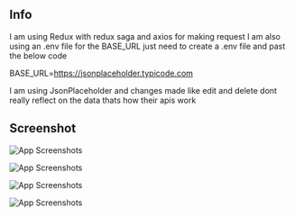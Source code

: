 ## Info

I am using Redux with redux saga and axios for making request
I am also using an .env file for the BASE_URL just need to create a .env file and past the below code

BASE_URL=https://jsonplaceholder.typicode.com 

I am using JsonPlaceholder and changes made like edit and delete dont really reflect on the data thats how their apis work

## Screenshot

![App Screenshots](https://firebasestorage.googleapis.com/v0/b/inzzisuites.appspot.com/o/Simulator%20Screenshot%20-%20iPhone%2015%20Pro%20-%202024-08-24%20at%2021.37.48.png?alt=media&token=aa257405-ed7e-4652-b54c-6d886df4e33e)

![App Screenshots](https://firebasestorage.googleapis.com/v0/b/inzzisuites.appspot.com/o/Simulator%20Screenshot%20-%20iPhone%2015%20Pro%20-%202024-08-24%20at%2021.37.52.png?alt=media&token=5353cfd8-0e06-4174-9137-ce425d5db816)

![App Screenshots](https://firebasestorage.googleapis.com/v0/b/inzzisuites.appspot.com/o/Simulator%20Screenshot%20-%20iPhone%2015%20Pro%20-%202024-08-24%20at%2021.37.55.png?alt=media&token=e87a6626-2e24-4a7e-8fc6-628446f50c06)

![App Screenshots](https://firebasestorage.googleapis.com/v0/b/inzzisuites.appspot.com/o/Simulator%20Screenshot%20-%20iPhone%2015%20Pro%20-%202024-08-24%20at%2021.37.59.png?alt=media&token=3ebc39fa-c41d-4338-b7f3-35dce53eeed3)
